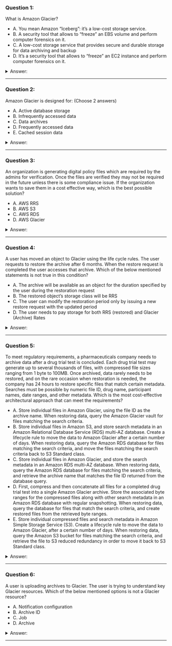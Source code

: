 ### Question 1:

What is Amazon Glacier?

- A. You mean Amazon “Iceberg”: it’s a low-cost storage service.
- B. A security tool that allows to “freeze” an EBS volume and perform computer forensics on it.
- C. A low-cost storage service that provides secure and durable storage for data archiving and backup
- D. It’s a security tool that allows to “freeze” an EC2 instance and perform computer forensics on it.

<details><summary>Answer:</summary><p>
[C]

Categories:
[Glacier, EC2, EBS]

Explanation:

Question 1@http://jayendrapatil.com/aws-glacier/

</p></details><hr>

### Question 2:

Amazon Glacier is designed for: (Choose 2 answers)

- A. Active database storage
- B. Infrequently accessed data
- C. Data archives
- D. Frequently accessed data
- E. Cached session data

<details><summary>Answer:</summary><p>
[B, C]

Categories:
[SES, Glacier]

Explanation:

Question 2@http://jayendrapatil.com/aws-glacier/

</p></details><hr>

### Question 3:

An organization is generating digital policy files which are required by the admins for verification. Once the files are verified they may not be required in the future unless there is some compliance issue. If the organization wants to save them in a cost effective way, which is the best possible solution?

- A. AWS RRS
- B. AWS S3
- C. AWS RDS
- D. AWS Glacier

<details><summary>Answer:</summary><p>
[D]

Categories:
[S3, RDS, Glacier]

Explanation:

Question 3@http://jayendrapatil.com/aws-glacier/

</p></details><hr>

### Question 4:

A user has moved an object to Glacier using the life cycle rules. The user requests to restore the archive after 6 months. When the restore request is completed the user accesses that archive. Which of the below mentioned statements is not true in this condition?

- A. The archive will be available as an object for the duration specified by the user during the restoration request
- B. The restored object’s storage class will be RRS
- C. The user can modify the restoration period only by issuing a new restore request with the updated period
- D. The user needs to pay storage for both RRS (restored) and Glacier (Archive) Rates

<details><summary>Answer:</summary><p>
[B]

Categories:
[SES, Glacier]

Explanation:

Question 4@http://jayendrapatil.com/aws-glacier/

B: http://docs.aws.amazon.com/AmazonS3/latest/dev/restoring-objects.html

B: After the object is restored the storage class still remains GLACIER.

</p></details><hr>

### Question 5:

To meet regulatory requirements, a pharmaceuticals company needs to archive data after a drug trial test is concluded. Each drug trial test may generate up to several thousands of files, with compressed file sizes ranging from 1 byte to 100MB. Once archived, data rarely needs to be restored, and on the rare occasion when restoration is needed, the company has 24 hours to restore specific files that match certain metadata. Searches must be possible by numeric file ID, drug name, participant names, date ranges, and other metadata. Which is the most cost-effective architectural approach that can meet the requirements?

- A. Store individual files in Amazon Glacier, using the file ID as the archive name. When restoring data, query the Amazon Glacier vault for files matching the search criteria. 
- B. Store individual files in Amazon S3, and store search metadata in an Amazon Relational Database Service (RDS) multi-AZ database. Create a lifecycle rule to move the data to Amazon Glacier after a certain number of days. When restoring data, query the Amazon RDS database for files matching the search criteria, and move the files matching the search criteria back to S3 Standard class. 
- C. Store individual files in Amazon Glacier, and store the search metadata in an Amazon RDS multi-AZ database. When restoring data, query the Amazon RDS database for files matching the search criteria, and retrieve the archive name that matches the file ID returned from the database query. 
- D. First, compress and then concatenate all files for a completed drug trial test into a single Amazon Glacier archive. Store the associated byte ranges for the compressed files along with other search metadata in an Amazon RDS database with regular snapshotting. When restoring data, query the database for files that match the search criteria, and create restored files from the retrieved byte ranges.
- E. Store individual compressed files and search metadata in Amazon Simple Storage Service (S3). Create a lifecycle rule to move the data to Amazon Glacier, after a certain number of days. When restoring data, query the Amazon S3 bucket for files matching the search criteria, and retrieve the file to S3 reduced redundancy in order to move it back to S3 Standard class. 

<details><summary>Answer:</summary><p>
[D]

Categories:
[S3, RDS, Glacier]

Explanation:

Question 5@http://jayendrapatil.com/aws-glacier/

A: Individual files are expensive and does not allow searching by participant names etc

B: As the data is not needed can be stored to Glacier directly and the data need not be moved back to S3 standard

C: Individual files and Multi-AZ is expensive

E: Once the data is moved from S3 to Glacier the metadata is lost, as Glacier does not have metadata and must be maintained externally

</p></details><hr>

### Question 6:

A user is uploading archives to Glacier. The user is trying to understand key Glacier resources. Which of the below mentioned options is not a Glacier resource?

- A. Notification configuration
- B. Archive ID
- C. Job
- D. Archive

<details><summary>Answer:</summary><p>
[B]

Categories:
[Glacier]

Explanation:

Question 6@http://jayendrapatil.com/aws-glacier/

</p></details><hr>

